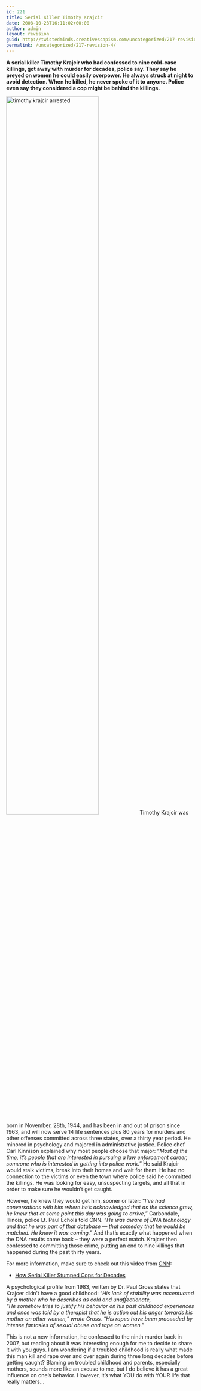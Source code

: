 ```yaml
---
id: 221
title: Serial Killer Timothy Krajcir
date: 2008-10-23T16:11:02+00:00
author: admin
layout: revision
guid: http://twistedminds.creativescapism.com/uncategorized/217-revision-4/
permalink: /uncategorized/217-revision-4/
---
```

<p class="dropcap-first">
  <strong>A serial killer Timothy Krajcir who had confessed to nine cold-case killings, got away with murder for decades, police say. They say he preyed on women he could easily overpower. He always struck at night to avoid detection. When he killed, he never spoke of it to anyone. Police even say they considered a cop might be behind the killings.</strong>
</p>

<img src="http://twistedminds.creativescapism.com/img/post/timothykrajcir.jpg" alt="timothy krajcir arrested" class="left" width="70%" /> Timothy Krajcir was born in November, 28th, 1944, and has been in and out of prison since 1963, and will now serve 14 life sentences plus 80 years for murders and other offenses committed across three states, over a thirty year period. He minored in psychology and majored in administrative justice. Police chef Carl Kinnison explained why most people choose that major: &#8220;_Most of the time, it&#8217;s people that are interested in pursuing a law enforcement career, someone who is interested in getting into police work._&#8221; He said Krajcir would stalk victims, break into their homes and wait for them. He had no connection to the victims or even the town where police said he committed the killings. He was looking for easy, unsuspecting targets, and all that in order to make sure he wouldn&#8217;t get caught.

However, he knew they would get him, sooner or later:  _&#8220;I&#8217;ve had conversations with him where he&#8217;s acknowledged that as the science grew, he knew that at some point this day was going to arrive,_&#8221; Carbondale, Illinois, police Lt. Paul Echols told CNN. _&#8220;He was aware of DNA technology and that he was part of that database &#8212; that someday that he would be matched. He knew it was coming.&#8221;_ And that&#8217;s exactly what happened when the DNA results came back &#8211; they were a perfect match. Krajcer then confessed to committing those crime, putting an end to nine killings that happened during the past thirty years.

For more information, make sure to check out this video from [CNN](http://www.cnn.com "CNN website"):

  * [How Serial Killer Stumped Cops for Decades](http://www.cnn.com/2007/US/12/17/serial.killer/index.html#cnnSTCVideo "serial killer Timothy Krajcir")

A psychological profile from 1983, written by Dr. Paul Gross states that Krajcer didn&#8217;t have a good childhood: “_His lack of stability was accentuated by a mother who he describes as cold and unaffectionate,_  
_“He somehow tries to justify his behavior on his past childhood experiences and once was told by a therapist that he is action out his anger towards his mother on other women,” wrote Gross. “His rapes have been proceeded by intense fantasies of sexual abuse and rape on women._”

This is not a new information, he confessed to the ninth murder back in 2007, but reading about it was interesting enough for me to decide to share it with you guys. I am wondering if a troubled childhood is really what made this man kill and rape over and over again during three long decades before getting caught? Blaming on troubled childhood and parents, especially mothers, sounds more like an excuse to me, but I do believe it has a great influence on one&#8217;s behavior. However, it&#8217;s what YOU do with YOUR life that really matters&#8230;
